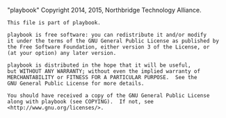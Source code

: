 "playbook" Copyright 2014, 2015, Northbridge Technology Alliance.

    This file is part of playbook.

    playbook is free software: you can redistribute it and/or modify
    it under the terms of the GNU General Public License as published by
    the Free Software Foundation, either version 3 of the License, or
    (at your option) any later version.

    playbook is distributed in the hope that it will be useful,
    but WITHOUT ANY WARRANTY; without even the implied warranty of
    MERCHANTABILITY or FITNESS FOR A PARTICULAR PURPOSE.  See the
    GNU General Public License for more details.

    You should have received a copy of the GNU General Public License
    along with playbook (see COPYING).  If not, see <http://www.gnu.org/licenses/>.

